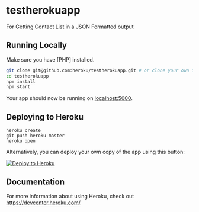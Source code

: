 # testherokuapp
For Getting Contact List in a JSON Formatted output

## Running Locally

Make sure you have [PHP] installed.

```sh
git clone git@github.com:heroku/testherokuapp.git # or clone your own fork
cd testherokuapp
npm install
npm start
```

Your app should now be running on [localhost:5000](http://localhost:5000/).

## Deploying to Heroku

```
heroku create
git push heroku master
heroku open
```

Alternatively, you can deploy your own copy of the app using this button:

[![Deploy to Heroku](https://www.herokucdn.com/deploy/button.png)](https://heroku.com/deploy)

## Documentation

For more information about using Heroku, check out https://devcenter.heroku.com/
